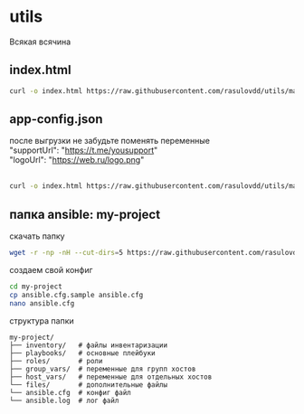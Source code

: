 # utils
Всякая всячина

## index.html 
  ```bash
  curl -o index.html https://raw.githubusercontent.com/rasulovdd/utils/main/www/index.html
  ```
## app-config.json
  после выгрузки не забудьте поменять переменные <br>
  "supportUrl": "https://t.me/yousupport" <br>
  "logoUrl": "https://web.ru/logo.png" <br>
  <br>
  ```bash
  curl -o index.html https://raw.githubusercontent.com/rasulovdd/utils/main/www/app-config.json
  ```
  
## папка ansible: my-project
  скачать папку 
  ```bash
  wget -r -np -nH --cut-dirs=5 https://raw.githubusercontent.com/rasulovdd/utils/main/my-project/
  ```

  создаем свой конфиг
  ```bash
  cd my-project
  cp ansible.cfg.sample ansible.cfg
  nano ansible.cfg
  ```

  структура папки
  ```info
  my-project/
  ├── inventory/   # файлы инвентаризации
  ├── playbooks/   # основные плейбуки
  ├── roles/       # роли
  ├── group_vars/  # переменные для групп хостов
  ├── host_vars/   # переменные для отдельных хостов
  └── files/       # дополнительные файлы
  └── ansible.cfg  # конфиг файл
  └── ansible.log  # лог файл
  ```
